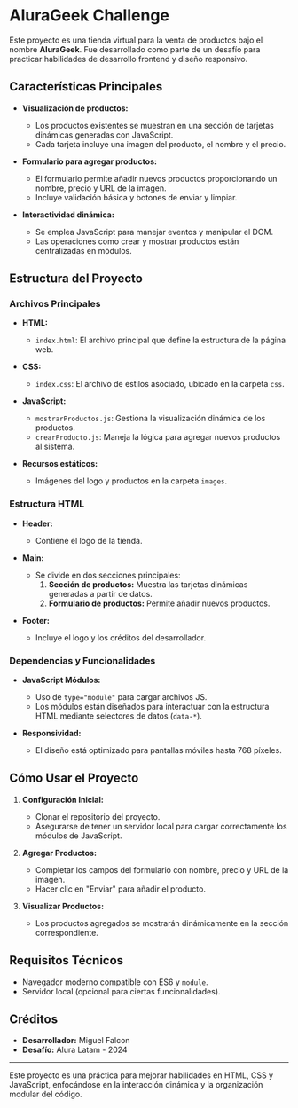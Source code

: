 # AluraGeek Challenge

Este proyecto es una tienda virtual para la venta de productos bajo el nombre **AluraGeek**. Fue desarrollado como parte de un desafío para practicar habilidades de desarrollo frontend y diseño responsivo.

## Características Principales

- **Visualización de productos:**
  - Los productos existentes se muestran en una sección de tarjetas dinámicas generadas con JavaScript.
  - Cada tarjeta incluye una imagen del producto, el nombre y el precio.

- **Formulario para agregar productos:**
  - El formulario permite añadir nuevos productos proporcionando un nombre, precio y URL de la imagen.
  - Incluye validación básica y botones de enviar y limpiar.

- **Interactividad dinámica:**
  - Se emplea JavaScript para manejar eventos y manipular el DOM.
  - Las operaciones como crear y mostrar productos están centralizadas en módulos.

## Estructura del Proyecto

### Archivos Principales

- **HTML:**
  - `index.html`: El archivo principal que define la estructura de la página web.

- **CSS:**
  - `index.css`: El archivo de estilos asociado, ubicado en la carpeta `css`.

- **JavaScript:**
  - `mostrarProductos.js`: Gestiona la visualización dinámica de los productos.
  - `crearProducto.js`: Maneja la lógica para agregar nuevos productos al sistema.

- **Recursos estáticos:**
  - Imágenes del logo y productos en la carpeta `images`.

### Estructura HTML

- **Header:**
  - Contiene el logo de la tienda.

- **Main:**
  - Se divide en dos secciones principales:
    1. **Sección de productos:** Muestra las tarjetas dinámicas generadas a partir de datos.
    2. **Formulario de productos:** Permite añadir nuevos productos.

- **Footer:**
  - Incluye el logo y los créditos del desarrollador.

### Dependencias y Funcionalidades

- **JavaScript Módulos:**
  - Uso de `type="module"` para cargar archivos JS.
  - Los módulos están diseñados para interactuar con la estructura HTML mediante selectores de datos (`data-*`).

- **Responsividad:**
  - El diseño está optimizado para pantallas móviles hasta 768 píxeles.

## Cómo Usar el Proyecto

1. **Configuración Inicial:**
   - Clonar el repositorio del proyecto.
   - Asegurarse de tener un servidor local para cargar correctamente los módulos de JavaScript.

2. **Agregar Productos:**
   - Completar los campos del formulario con nombre, precio y URL de la imagen.
   - Hacer clic en "Enviar" para añadir el producto.

3. **Visualizar Productos:**
   - Los productos agregados se mostrarán dinámicamente en la sección correspondiente.

## Requisitos Técnicos

- Navegador moderno compatible con ES6 y `module`.
- Servidor local (opcional para ciertas funcionalidades).

## Créditos

- **Desarrollador:** Miguel Falcon
- **Desafío:** Alura Latam - 2024

---

Este proyecto es una práctica para mejorar habilidades en HTML, CSS y JavaScript, enfocándose en la interacción dinámica y la organización modular del código.

